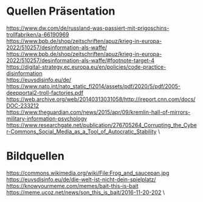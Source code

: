 # Quellen Präsentation
https://www.dw.com/de/russland-was-passiert-mit-prigoschins-trollfabriken/a-66190969 \
https://www.bpb.de/shop/zeitschriften/apuz/krieg-in-europa-2022/510257/desinformation-als-waffe/ \
https://www.bpb.de/shop/zeitschriften/apuz/krieg-in-europa-2022/510257/desinformation-als-waffe/#footnote-target-4 \
https://digital-strategy.ec.europa.eu/en/policies/code-practice-disinformation \
https://euvsdisinfo.eu/de/ \
https://www.nato.int/nato_static_fl2014/assets/pdf/2020/5/pdf/2005-deepportal2-troll-factories.pdf \
https://web.archive.org/web/20140313031058/http://ireport.cnn.com/docs/DOC-233212 \
https://www.theguardian.com/news/2015/apr/09/kremlin-hall-of-mirrors-military-information-psychology \
https://www.researchgate.net/publication/276705264_Corrupting_the_Cyber-Commons_Social_Media_as_a_Tool_of_Autocratic_Stability \

# Bildquellen

https://commons.wikimedia.org/wiki/File:Frog_and_saucepan.jpg \
https://euvsdisinfo.eu/de/die-welt-ist-nicht-dein-spielplatz/ \
https://knowyourmeme.com/memes/bait-this-is-bait \
https://meme.ucoz.net/news/son_this_is_bait/2016-11-20-202 \
